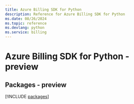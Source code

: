 ```yaml
---
title: Azure Billing SDK for Python
description: Reference for Azure Billing SDK for Python
ms.date: 08/26/2024
ms.topic: reference
ms.devlang: python
ms.service: billing
---
```

# Azure Billing SDK for Python - preview
## Packages - preview
[!INCLUDE [packages](billing-index.md)]
